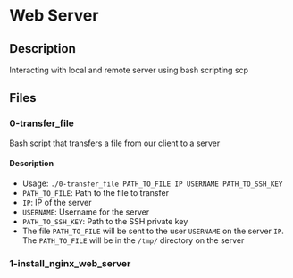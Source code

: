 # Web Server
## Description
Interacting with local and remote server using bash scripting scp
## Files
### 0-transfer_file
Bash script that transfers a file from our client to a server
#### Description
- Usage: `./0-transfer_file PATH_TO_FILE IP USERNAME PATH_TO_SSH_KEY`
- `PATH_TO_FILE`: Path to the file to transfer
- `IP`: IP of the server
- `USERNAME`: Username for the server
- `PATH_TO_SSH_KEY`: Path to the SSH private key
- The file `PATH_TO_FILE` will be sent to the user `USERNAME` on the server `IP`. The `PATH_TO_FILE` will be in the `/tmp/` directory on the server
### 1-install_nginx_web_server
